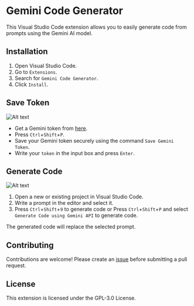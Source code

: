 # Gemini Code Generator

This Visual Studio Code extension allows you to easily generate code from prompts using the Gemini AI model.

## Installation

1. Open Visual Studio Code.
2. Go to `Extensions`.
3. Search for `Gemini Code Generator`.
4. Click `Install`.

## Save Token

![Alt text](SaveToken.gif "Gemini Code Generator")

* Get a Gemini token from [here](https://makersuite.google.com/app/apikey).
* Press `Ctrl`+`Shift`+`P`.
* Save your Gemini token securely using the command `Save Gemini Token`.
* Write your `token` in the input box and press `Enter`.

## Generate Code

![Alt text](GenerateCode.gif "Gemini Code Generator")

1. Open a new or existing project in Visual Studio Code.
2. Write a prompt in the editor and select it.
3. Press `Ctrl`+`Shift`+`9` to generate code or Press `Ctrl`+`Shift`+`P` and select `Generate Code using Gemini API` to generate code.

The generated code will replace the selected prompt.

## Contributing

Contributions are welcome! Please create an [issue](https://github.com/shishirregmi/gemini-code-generator/issues) before submitting a pull request.

## License

This extension is licensed under the GPL-3.0 License.
